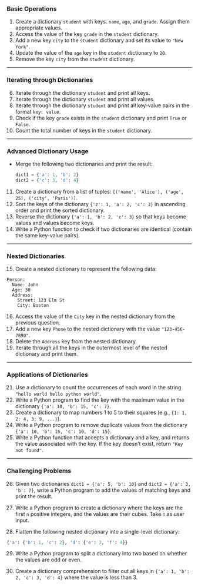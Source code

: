 ### **Basic Operations**

1. Create a dictionary `student` with keys: `name`, `age`, and `grade`. Assign them appropriate values.
2. Access the value of the key `grade` in the `student` dictionary.
3. Add a new key `city` to the `student` dictionary and set its value to `"New York"`.
4. Update the value of the `age` key in the `student` dictionary to `20`.
5. Remove the key `city` from the `student` dictionary.

---

### **Iterating through Dictionaries**

6. Iterate through the dictionary `student` and print all keys.
7. Iterate through the dictionary `student` and print all values.
8. Iterate through the dictionary `student` and print all key-value pairs in the format `key: value`.
9. Check if the key `grade` exists in the `student` dictionary and print `True` or `False`.
10. Count the total number of keys in the `student` dictionary.

---

### **Advanced Dictionary Usage**

- Merge the following two dictionaries and print the result:
  
  ```python
  dict1 = {'a': 1, 'b': 2}  
  dict2 = {'c': 3, 'd': 4}  
  ```
11. Create a dictionary from a list of tuples: `[('name', 'Alice'), ('age', 25), ('city', 'Paris')]`.
12. Sort the keys of the dictionary `{'z': 1, 'a': 2, 'c': 3}` in ascending order and print the sorted dictionary.
13. Reverse the dictionary `{'a': 1, 'b': 2, 'c': 3}` so that keys become values and values become keys.
14. Write a Python function to check if two dictionaries are identical (contain the same key-value pairs).

---

### **Nested Dictionaries**

15. Create a nested dictionary to represent the following data:
  
  ```
  Person:  
    Name: John  
    Age: 30  
    Address:  
      Street: 123 Elm St  
      City: Boston  
  ```
16. Access the value of the `City` key in the nested dictionary from the previous question.
17. Add a new key `Phone` to the nested dictionary with the value `"123-456-7890"`.
18. Delete the `Address` key from the nested dictionary.
19. Iterate through all the keys in the outermost level of the nested dictionary and print them.

---

### **Applications of Dictionaries**

21. Use a dictionary to count the occurrences of each word in the string `"hello world hello python world"`.
22. Write a Python program to find the key with the maximum value in the dictionary `{'a': 10, 'b': 15, 'c': 7}`.
23. Create a dictionary to map numbers 1 to 5 to their squares (e.g., `{1: 1, 2: 4, 3: 9, ...}`).
24. Write a Python program to remove duplicate values from the dictionary `{'a': 10, 'b': 15, 'c': 10, 'd': 15}`.
25. Write a Python function that accepts a dictionary and a key, and returns the value associated with the key. If the key doesn’t exist, return `"Key not found"`.

---

### **Challenging Problems**

26. Given two dictionaries `dict1 = {'a': 5, 'b': 10}` and `dict2 = {'a': 3, 'b': 7}`, write a Python program to add the values of matching keys and print the result.

27. Write a Python program to create a dictionary where the keys are the first `n` positive integers, and the values are their cubes. Take `n` as user input.

28. Flatten the following nested dictionary into a single-level dictionary:
  
  ```python
  {'a': {'b': 1, 'c': 2}, 'd': {'e': 3, 'f': 4}}  
  ```

29. Write a Python program to split a dictionary into two based on whether the values are odd or even.

30. Create a dictionary comprehension to filter out all keys in `{'a': 1, 'b': 2, 'c': 3, 'd': 4}` where the value is less than 3.




